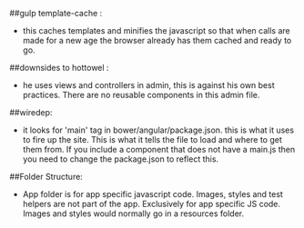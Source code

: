 ##gulp template-cache :
 - this caches templates and minifies the javascript so  that when calls are made for a new age the browser already has them cached and ready to go.

##downsides to hottowel :
 - he uses views and controllers in admin, this is against his own best practices. There are no reusable components in this admin file.

##wiredep:
 - it looks for 'main' tag in bower/angular/package.json. this is what it uses to fire up the site. This is what it tells the file to load and where to get them from. If you include a component that does not have a main.js then you need to change the package.json to reflect this.


##Folder Structure:
  - App folder is for app specific javascript code. Images, styles and test helpers are not part of the app. Exclusively for app specific JS code. Images and styles would normally go in a resources folder.

